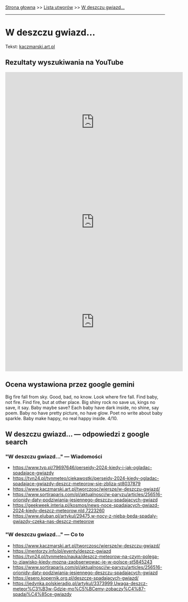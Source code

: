 [Strona głowna](../index.md) >> [Lista utworów](../list.md) >> [W deszczu gwiazd…](619.md)

---

# W deszczu gwiazd…

Tekst: [kaczmarski.art.pl](https://www.kaczmarski.art.pl/tworczosc/wiersze/w-deszczu-gwiazd/)

## Rezultaty wyszukiwania na YouTube

<iframe width="560" height="315" src="https://www.youtube.com/embed/_HBfqnoWhhQ?si=IdontcarewhotheIRSsendsImnotpayingtaxes" title="YouTube video player" frameborder="0" allow="accelerometer; autoplay; clipboard-write; encrypted-media; gyroscope; picture-in-picture; web-share" referrerpolicy="strict-origin-when-cross-origin" allowfullscreen></iframe>

<iframe width="560" height="315" src="https://www.youtube.com/embed/f86URqQ7Dhs?si=IdontcarewhotheIRSsendsImnotpayingtaxes" title="YouTube video player" frameborder="0" allow="accelerometer; autoplay; clipboard-write; encrypted-media; gyroscope; picture-in-picture; web-share" referrerpolicy="strict-origin-when-cross-origin" allowfullscreen></iframe>

<iframe width="560" height="315" src="https://www.youtube.com/embed/bJzE4xTPYns?si=IdontcarewhotheIRSsendsImnotpayingtaxes" title="YouTube video player" frameborder="0" allow="accelerometer; autoplay; clipboard-write; encrypted-media; gyroscope; picture-in-picture; web-share" referrerpolicy="strict-origin-when-cross-origin" allowfullscreen></iframe>

## Ocena wystawiona przez google gemini

Big fire fall from sky. Good, bad, no know. Look where fire fall. Find baby, not fire. Find fire, but at other place. Big shiny rock no save us, kings no save, it say. Baby maybe save? Each baby have dark inside, no shine, say poem. Baby no have pretty picture, no have glow. Poet no write about baby sparkle. Baby make happy, no real happy inside. 4/10.


## W deszczu gwiazd… — odpowiedzi z google search

### "W deszczu gwiazd…" — Wiadomości

 - <https://www.tvp.pl/79697646/perseidy-2024-kiedy-i-jak-ogladac-spadajace-gwiazdy>
 - <https://tvn24.pl/tvnmeteo/ciekawostki/perseidy-2024-kiedy-ogladac-spadajace-gwiazdy-deszcz-meteorow-sie-zbliza-st8037879>
 - <https://www.kaczmarski.art.pl/tworczosc/wiersze/w-deszczu-gwiazd/>
 - <https://www.sortiraparis.com/pl/aktualnosci/w-paryzu/articles/256516-orionidy-daty-podziwiania-jesiennego-deszczu-spadajacych-gwiazd>
 - <https://geekweek.interia.pl/kosmos/news-noce-spadajacych-gwiazd-2024-kiedy-deszcz-meteorow,nId,7223260>
 - <https://www.eluban.pl/artykul/29475,w-nocy-z-nieba-beda-spadaly-gwiazdy-czeka-nas-deszcz-meteorow>

### "W deszczu gwiazd…" — Co to

 - <https://www.kaczmarski.art.pl/tworczosc/wiersze/w-deszczu-gwiazd/>
 - <https://mentorzy.info/pl/eventy/deszcz-gwiazd>
 - <https://tvn24.pl/tvnmeteo/nauka/deszcz-meteorow-na-czym-polega-to-zjawisko-kiedy-mozna-zaobserwowac-je-w-polsce-st5845243>
 - <https://www.sortiraparis.com/pl/aktualnosci/w-paryzu/articles/256516-orionidy-daty-podziwiania-jesiennego-deszczu-spadajacych-gwiazd>
 - <https://esero.kopernik.org.pl/deszcze-spadajacych-gwiazd/>
 - <https://jedynka.polskieradio.pl/artykul/3373999,Uwaga-deszcz-meteor%C3%B3w-Gdzie-mo%C5%BCemy-zobaczy%C4%87-spadaj%C4%85ce-gwiazdy>

